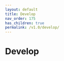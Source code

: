 ```yaml
---
layout: default
title: Develop
nav_order: 175
has_children: true
permalink: /v1.0/develop/
---
```


# Develop
